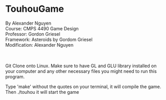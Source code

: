 # TouhouGame
By Alexander Nguyen <br>
Course: CMPS 4490 Game Design <br>
Professor: Gordon Griesel <br>
Framework: Asteroids by Gordom Griesel <br>
Modification: Alexander Nguyen<br><br><br>


Git Clone onto Linux. Make sure to have GL and GLU library installed on your computer and any other necessary files 
you might need to run this program.

Type 'make' without the quotes on your terminal, it will compile the game. Then ./touhou it will start the game
